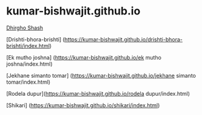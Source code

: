 # kumar-bishwajit.github.io


[Dhirgho Shash](https://kumar-bishwajit.github.io/dhirgho%20shash/index.html)

[Drishti-bhora-brishti] (https://kumar-bishwajit.github.io/drishti-bhora-brishti/index.html)

[Ek mutho joshna] (https://kumar-bishwajit.github.io/ek mutho joshna/index.html)

[Jekhane simanto tomar] (https://kumar-bishwajit.github.io/jekhane simanto tomar/index.html)

[Rodela dupur](https://kumar-bishwajit.github.io/rodela dupur/index.html)

[Shikari] (https://kumar-bishwajit.github.io/shikari/index.html)


